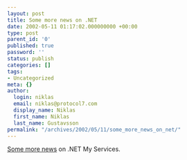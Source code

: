 ```yaml
---
layout: post
title: Some more news on .NET
date: 2002-05-11 01:17:02.000000000 +00:00
type: post
parent_id: '0'
published: true
password: ''
status: publish
categories: []
tags:
- Uncategorized
meta: {}
author:
  login: niklas
  email: niklas@protocol7.com
  display_name: Niklas
  first_name: Niklas
  last_name: Gustavsson
permalink: "/archives/2002/05/11/some_more_news_on_net/"
---
```

[Some more news](http://news.com.com/2100-1001-909216.html?legacy=cnet&tag=pt.rss..feed.ne_9878991) on .NET My Services.

